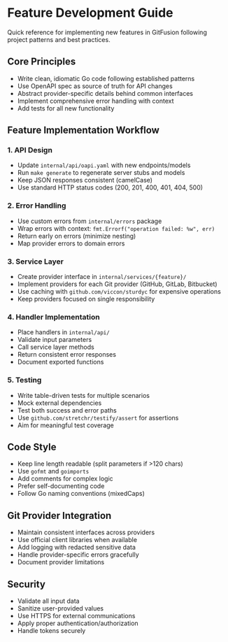 # Feature Development Guide

Quick reference for implementing new features in GitFusion following project patterns and best practices.

## Core Principles

- Write clean, idiomatic Go code following established patterns
- Use OpenAPI spec as source of truth for API changes
- Abstract provider-specific details behind common interfaces
- Implement comprehensive error handling with context
- Add tests for all new functionality

## Feature Implementation Workflow

### 1. API Design

- Update `internal/api/oapi.yaml` with new endpoints/models
- Run `make generate` to regenerate server stubs and models
- Keep JSON responses consistent (camelCase)
- Use standard HTTP status codes (200, 201, 400, 401, 404, 500)

### 2. Error Handling

- Use custom errors from `internal/errors` package
- Wrap errors with context: `fmt.Errorf("operation failed: %w", err)`
- Return early on errors (minimize nesting)
- Map provider errors to domain errors

### 3. Service Layer

- Create provider interface in `internal/services/{feature}/`
- Implement providers for each Git provider (GitHub, GitLab, Bitbucket)
- Use caching with `github.com/viccon/sturdyc` for expensive operations
- Keep providers focused on single responsibility

### 4. Handler Implementation

- Place handlers in `internal/api/`
- Validate input parameters
- Call service layer methods
- Return consistent error responses
- Document exported functions

### 5. Testing

- Write table-driven tests for multiple scenarios
- Mock external dependencies
- Test both success and error paths
- Use `github.com/stretchr/testify/assert` for assertions
- Aim for meaningful test coverage

## Code Style

- Keep line length readable (split parameters if >120 chars)
- Use `gofmt` and `goimports`
- Add comments for complex logic
- Prefer self-documenting code
- Follow Go naming conventions (mixedCaps)

## Git Provider Integration

- Maintain consistent interfaces across providers
- Use official client libraries when available
- Add logging with redacted sensitive data
- Handle provider-specific errors gracefully
- Document provider limitations

## Security

- Validate all input data
- Sanitize user-provided values
- Use HTTPS for external communications
- Apply proper authentication/authorization
- Handle tokens securely
